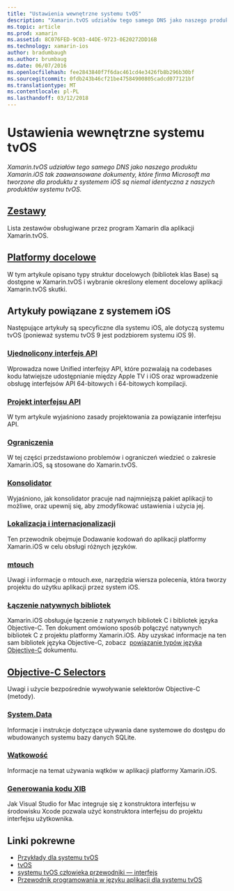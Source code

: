 ```yaml
---
title: "Ustawienia wewnętrzne systemu tvOS"
description: "Xamarin.tvOS udziałów tego samego DNS jako naszego produktu Xamarin.iOS tak zaawansowane dokumenty, które firma Microsoft ma tworzone dla produktu z systemem iOS są niemal identyczna z naszych produktów systemu tvOS."
ms.topic: article
ms.prod: xamarin
ms.assetid: 8C076FED-9C03-44DE-9723-0E20272DD16B
ms.technology: xamarin-ios
author: bradumbaugh
ms.author: brumbaug
ms.date: 06/07/2016
ms.openlocfilehash: fee2843840f7f6dac461cd4e3426fb8b296b30bf
ms.sourcegitcommit: 0fdb243b46cf21be47584900805cadcd077121bf
ms.translationtype: MT
ms.contentlocale: pl-PL
ms.lasthandoff: 03/12/2018
---
```

# <a name="tvos-internals"></a>Ustawienia wewnętrzne systemu tvOS

_Xamarin.tvOS udziałów tego samego DNS jako naszego produktu Xamarin.iOS tak zaawansowane dokumenty, które firma Microsoft ma tworzone dla produktu z systemem iOS są niemal identyczna z naszych produktów systemu tvOS._


##  <a name="assembliesiostvosinternalsassembliesmd"></a>[Zestawy](~/ios/tvos/internals/assemblies.md)

Lista zestawów obsługiwane przez program Xamarin dla aplikacji Xamarin.tvOS.

##  <a name="target-frameworksiostvosinternalsframeworksmd"></a>[Platformy docelowe](~/ios/tvos/internals/frameworks.md)

W tym artykule opisano typy struktur docelowych (bibliotek klas Base) są dostępne w Xamarin.tvOS i wybranie określony element docelowy aplikacji Xamarin.tvOS skutki.

## <a name="related-ios-articles"></a>Artykuły powiązane z systemem iOS

Następujące artykuły są specyficzne dla systemu iOS, ale dotyczą systemu tvOS (ponieważ systemu tvOS 9 jest podzbiorem systemu iOS 9).

###  <a name="unified-apicross-platformmaciosunifiedindexmd"></a>[Ujednolicony interfejs API](~/cross-platform/macios/unified/index.md)

Wprowadza nowe Unified interfejsy API, które pozwalają na codebases kodu łatwiejsze udostępnianie między Apple TV i iOS oraz wprowadzenie obsługę interfejsów API 64-bitowych i 64-bitowych kompilacji.  

###  <a name="api-designiosinternalsapi-designindexmd"></a>[Projekt interfejsu API](~/ios/internals/api-design/index.md)

W tym artykule wyjaśniono zasady projektowania za powiązanie interfejsu API.

###  <a name="limitationsiosinternalslimitationsmd"></a>[Ograniczenia](~/ios/internals/limitations.md)

W tej części przedstawiono problemów i ograniczeń wiedzieć o zakresie Xamarin.iOS, są stosowane do Xamarin.tvOS.

###  <a name="linkeriosdeploy-testlinkermd"></a>[Konsolidator](~/ios/deploy-test/linker.md)

Wyjaśniono, jak konsolidator pracuje nad najmniejszą pakiet aplikacji to możliwe, oraz upewnij się, aby zmodyfikować ustawienia i użycia jej.

###  <a name="localization-and-internationalizationiosapp-fundamentalslocalizationindexmd"></a>[Lokalizacja i internacjonalizacji](~/ios/app-fundamentals/localization/index.md)

Ten przewodnik obejmuje Dodawanie kodowań do aplikacji platformy Xamarin.iOS w celu obsługi różnych języków.

###  <a name="mtouchiosdeploy-testmtouchmd"></a>[mtouch](~/ios/deploy-test/mtouch.md)

Uwagi i informacje o mtouch.exe, narzędzia wiersza polecenia, która tworzy projektu do użytku aplikacji przez system iOS.

###  <a name="linking-native-librariesiosplatformnative-interopmd"></a>[Łączenie natywnych bibliotek](~/ios/platform/native-interop.md)

Xamarin.iOS obsługuje łączenie z natywnych bibliotek C i bibliotek języka Objective-C. Ten dokument omówiono sposób połączyć natywnych bibliotek C z projektu platformy Xamarin.iOS. Aby uzyskać informacje na ten sam bibliotek języka Objective-C, zobacz&nbsp; [powiązanie typów języka Objective-C](~/ios/platform/binding-objective-c/index.md)&nbsp;dokumentu.

##  <a name="objective-c-selectorsiosinternalsobjective-c-selectorsmd"></a>[Objective-C Selectors](~/ios/internals/objective-c-selectors.md)

Uwagi i użycie bezpośrednie wywoływanie selektorów Objective-C (metody).

###  <a name="systemdataiosdata-cloudsystemdatamd"></a>[System.Data](~/ios/data-cloud/system.data.md)

Informacje i instrukcje dotyczące używania dane systemowe do dostępu do wbudowanych systemu bazy danych SQLite.

###  <a name="threadingiosapp-fundamentalsthreadingmd"></a>[Wątkowość](~/ios/app-fundamentals/threading.md)

Informacje na temat używania wątków w aplikacji platformy Xamarin.iOS.

###  <a name="xib-code-generationiosinternalsxib-code-generationmd"></a>[Generowania kodu XIB](~/ios/internals/xib-code-generation.md)

Jak Visual Studio for Mac integruje się z konstruktora interfejsu w środowisku Xcode pozwala użyć konstruktora interfejsu do projektu interfejsu użytkownika.



## <a name="related-links"></a>Linki pokrewne

- [Przykłady dla systemu tvOS](https://developer.xamarin.com/samples/tvos/all/)
- [tvOS](https://developer.apple.com/tvos/)
- [systemu tvOS człowieka przewodniki — interfejs](https://developer.apple.com/tvos/human-interface-guidelines/)
- [Przewodnik programowania w języku aplikacji dla systemu tvOS](https://developer.apple.com/library/prerelease/tvos/documentation/General/Conceptual/AppleTV_PG/)
